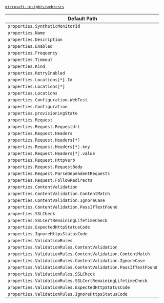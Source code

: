 [`microsoft.insights/webtests`](https://docs.microsoft.com/en-us/azure/templates/microsoft.insights/webtests)

| Default Path | Alias |
|---|---|
| `properties.SyntheticMonitorId` | `Microsoft.Insights/webtests/SyntheticMonitorId` |
| `properties.Name` | `Microsoft.Insights/webtests/Name` |
| `properties.Description` | `Microsoft.Insights/webtests/Description` |
| `properties.Enabled` | `Microsoft.Insights/webtests/Enabled` |
| `properties.Frequency` | `Microsoft.Insights/webtests/Frequency` |
| `properties.Timeout` | `Microsoft.Insights/webtests/Timeout` |
| `properties.Kind` | `Microsoft.Insights/webtests/Kind` |
| `properties.RetryEnabled` | `Microsoft.Insights/webtests/RetryEnabled` |
| `properties.Locations[*].Id` | `Microsoft.Insights/webtests/Locations[*].Id` |
| `properties.Locations[*]` | `Microsoft.Insights/webtests/Locations[*]` |
| `properties.Locations` | `Microsoft.Insights/webtests/Locations` |
| `properties.Configuration.WebTest` | `Microsoft.Insights/webtests/Configuration.WebTest` |
| `properties.Configuration` | `Microsoft.Insights/webtests/Configuration` |
| `properties.provisioningState` | `Microsoft.Insights/webtests/provisioningState` |
| `properties.Request` | `Microsoft.Insights/webtests/Request` |
| `properties.Request.RequestUrl` | `Microsoft.Insights/webtests/Request.RequestUrl` |
| `properties.Request.Headers` | `Microsoft.Insights/webtests/Request.Headers` |
| `properties.Request.Headers[*]` | `Microsoft.Insights/webtests/Request.Headers[*]` |
| `properties.Request.Headers[*].key` | `Microsoft.Insights/webtests/Request.Headers[*].key` |
| `properties.Request.Headers[*].value` | `Microsoft.Insights/webtests/Request.Headers[*].value` |
| `properties.Request.HttpVerb` | `Microsoft.Insights/webtests/Request.HttpVerb` |
| `properties.Request.RequestBody` | `Microsoft.Insights/webtests/Request.RequestBody` |
| `properties.Request.ParseDependentRequests` | `Microsoft.Insights/webtests/Request.ParseDependentRequests` |
| `properties.Request.FollowRedirects` | `Microsoft.Insights/webtests/Request.FollowRedirects` |
| `properties.ContentValidation` | `Microsoft.Insights/webtests/ContentValidation` |
| `properties.ContentValidation.ContentMatch` | `Microsoft.Insights/webtests/ContentValidation.ContentMatch` |
| `properties.ContentValidation.IgnoreCase` | `Microsoft.Insights/webtests/ContentValidation.IgnoreCase` |
| `properties.ContentValidation.PassIfTextFound` | `Microsoft.Insights/webtests/ContentValidation.PassIfTextFound` |
| `properties.SSLCheck` | `Microsoft.Insights/webtests/SSLCheck` |
| `properties.SSLCertRemainingLifetimeCheck` | `Microsoft.Insights/webtests/SSLCertRemainingLifetimeCheck` |
| `properties.ExpectedHttpStatusCode` | `Microsoft.Insights/webtests/ExpectedHttpStatusCode` |
| `properties.IgnoreHttpsStatusCode` | `Microsoft.Insights/webtests/IgnoreHttpsStatusCode` |
| `properties.ValidationRules` | `Microsoft.Insights/webtests/ValidationRules` |
| `properties.ValidationRules.ContentValidation` | `Microsoft.Insights/webtests/ValidationRules.ContentValidation` |
| `properties.ValidationRules.ContentValidation.ContentMatch` | `Microsoft.Insights/webtests/ValidationRules.ContentValidation.ContentMatch` |
| `properties.ValidationRules.ContentValidation.IgnoreCase` | `Microsoft.Insights/webtests/ValidationRules.ContentValidation.IgnoreCase` |
| `properties.ValidationRules.ContentValidation.PassIfTextFound` | `Microsoft.Insights/webtests/ValidationRules.ContentValidation.PassIfTextFound` |
| `properties.ValidationRules.SSLCheck` | `Microsoft.Insights/webtests/ValidationRules.SSLCheck` |
| `properties.ValidationRules.SSLCertRemainingLifetimeCheck` | `Microsoft.Insights/webtests/ValidationRules.SSLCertRemainingLifetimeCheck` |
| `properties.ValidationRules.ExpectedHttpStatusCode` | `Microsoft.Insights/webtests/ValidationRules.ExpectedHttpStatusCode` |
| `properties.ValidationRules.IgnoreHttpsStatusCode` | `Microsoft.Insights/webtests/ValidationRules.IgnoreHttpsStatusCode` |

